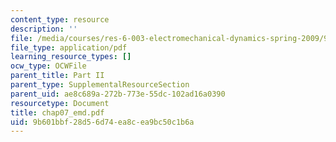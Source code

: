 ```yaml
---
content_type: resource
description: ''
file: /media/courses/res-6-003-electromechanical-dynamics-spring-2009/9b601bbf28d56d74ea8cea9bc50c1b6a_chap07_emd.pdf
file_type: application/pdf
learning_resource_types: []
ocw_type: OCWFile
parent_title: Part II
parent_type: SupplementalResourceSection
parent_uid: ae8c689a-272b-773e-55dc-102ad16a0390
resourcetype: Document
title: chap07_emd.pdf
uid: 9b601bbf-28d5-6d74-ea8c-ea9bc50c1b6a
---
```

